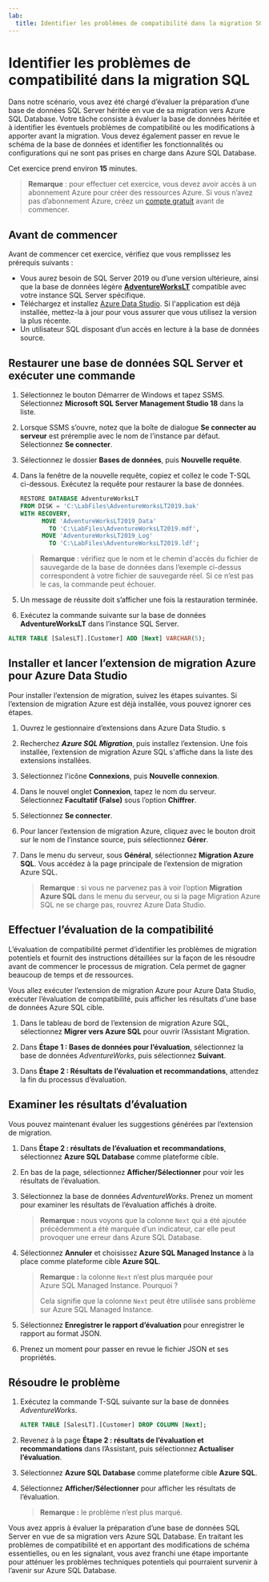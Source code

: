 ```yaml
---
lab:
  title: Identifier les problèmes de compatibilité dans la migration SQL
---
```


# Identifier les problèmes de compatibilité dans la migration SQL

Dans notre scénario, vous avez été chargé d’évaluer la préparation d’une base de données SQL Server héritée en vue de sa migration vers Azure SQL Database. Votre tâche consiste à évaluer la base de données héritée et à identifier les éventuels problèmes de compatibilité ou les modifications à apporter avant la migration. Vous devez également passer en revue le schéma de la base de données et identifier les fonctionnalités ou configurations qui ne sont pas prises en charge dans Azure SQL Database.

Cet exercice prend environ **15** minutes.

> **Remarque** : pour effectuer cet exercice, vous devez avoir accès à un abonnement Azure pour créer des ressources Azure. Si vous n’avez pas d’abonnement Azure, créez un [compte gratuit](https://azure.microsoft.com/free/?azure-portal=true) avant de commencer.

## Avant de commencer

Avant de commencer cet exercice, vérifiez que vous remplissez les prérequis suivants :

- Vous aurez besoin de SQL Server 2019 ou d’une version ultérieure, ainsi que la base de données légère [**AdventureWorksLT**](https://learn.microsoft.com/en-us/sql/samples/adventureworks-install-configure?view=sql-server-ver16&tabs=ssms) compatible avec votre instance SQL Server spécifique.
- Téléchargez et installez [Azure Data Studio](https://learn.microsoft.com/sql/azure-data-studio/download-azure-data-studio). Si l'application est déjà installée, mettez-la à jour pour vous assurer que vous utilisez la version la plus récente.
- Un utilisateur SQL disposant d’un accès en lecture à la base de données source.

## Restaurer une base de données SQL Server et exécuter une commande

1. Sélectionnez le bouton Démarrer de Windows et tapez SSMS. Sélectionnez **Microsoft SQL Server Management Studio 18** dans la liste.  

1. Lorsque SSMS s’ouvre, notez que la boîte de dialogue **Se connecter au serveur** est préremplie avec le nom de l’instance par défaut. Sélectionnez **Se connecter**.

1. Sélectionnez le dossier **Bases de données**, puis **Nouvelle requête**.

1. Dans la fenêtre de la nouvelle requête, copiez et collez le code T-SQL ci-dessous. Exécutez la requête pour restaurer la base de données.

    ```sql
    RESTORE DATABASE AdventureWorksLT
    FROM DISK = 'C:\LabFiles\AdventureWorksLT2019.bak'
    WITH RECOVERY,
          MOVE 'AdventureWorksLT2019_Data' 
            TO 'C:\LabFiles\AdventureWorksLT2019.mdf',
          MOVE 'AdventureWorksLT2019_Log'
            TO 'C:\LabFiles\AdventureWorksLT2019.ldf';
    ```

    > **Remarque** : vérifiez que le nom et le chemin d'accès du fichier de sauvegarde de la base de données dans l’exemple ci-dessus correspondent à votre fichier de sauvegarde réel. Si ce n’est pas le cas, la commande peut échouer.

1. Un message de réussite doit s’afficher une fois la restauration terminée.

1. Exécutez la commande suivante sur la base de données **AdventureWorksLT** dans l’instance SQL Server.

```sql
ALTER TABLE [SalesLT].[Customer] ADD [Next] VARCHAR(5);
```

## Installer et lancer l’extension de migration Azure pour Azure Data Studio

Pour installer l’extension de migration, suivez les étapes suivantes. Si l’extension de migration Azure est déjà installée, vous pouvez ignorer ces étapes.

1. Ouvrez le gestionnaire d’extensions dans Azure Data Studio. s

1. Recherchez ***Azure SQL Migration***, puis installez l’extension. Une fois installée, l’extension de migration Azure SQL s'affiche dans la liste des extensions installées.

1. Sélectionnez l'icône **Connexions**, puis **Nouvelle connexion**. 

1. Dans le nouvel onglet **Connexion**, tapez le nom du serveur. Sélectionnez **Facultatif (False)** sous l’option **Chiffrer**.

1. Sélectionnez **Se connecter**. 

1. Pour lancer l’extension de migration Azure, cliquez avec le bouton droit sur le nom de l’instance source, puis sélectionnez **Gérer**. 

1. Dans le menu du serveur, sous **Général**, sélectionnez **Migration Azure SQL**. Vous accédez à la page principale de l’extension de migration Azure SQL.

    > **Remarque** : si vous ne parvenez pas à voir l’option **Migration Azure SQL** dans le menu du serveur, ou si la page Migration Azure SQL ne se charge pas, rouvrez Azure Data Studio.

## Effectuer l’évaluation de la compatibilité

L’évaluation de compatibilité permet d’identifier les problèmes de migration potentiels et fournit des instructions détaillées sur la façon de les résoudre avant de commencer le processus de migration. Cela permet de gagner beaucoup de temps et de ressources. 

Vous allez exécuter l’extension de migration Azure pour Azure Data Studio, exécuter l’évaluation de compatibilité, puis afficher les résultats d'une base de données Azure SQL cible.

1. Dans le tableau de bord de l’extension de migration Azure SQL, sélectionnez **Migrer vers Azure SQL** pour ouvrir l’Assistant Migration.

1. Dans **Étape 1 : Bases de données pour l’évaluation**, sélectionnez la base de données *AdventureWorks*, puis sélectionnez **Suivant**.

1. Dans **Étape 2 : Résultats de l’évaluation et recommandations**, attendez la fin du processus d’évaluation.

## Examiner les résultats d’évaluation

Vous pouvez maintenant évaluer les suggestions générées par l’extension de migration.

1. Dans **Étape 2 : résultats de l’évaluation et recommandations**, sélectionnez **Azure SQL Database** comme plateforme cible.

1. En bas de la page, sélectionnez **Afficher/Sélectionner** pour voir les résultats de l’évaluation. 

1. Sélectionnez la base de données *AdventureWorks*. Prenez un moment pour examiner les résultats de l’évaluation affichés à droite.
    
    > **Remarque :** nous voyons que la colonne `Next` qui a été ajoutée précédemment a été marquée d’un indicateur, car elle peut provoquer une erreur dans Azure SQL Database.

1. Sélectionnez **Annuler** et choisissez **Azure SQL Managed Instance** à la place comme plateforme cible **Azure SQL**.
    
    > **Remarque :** la colonne `Next` n’est plus marquée pour Azure SQL Managed Instance. Pourquoi ? 
    >
    >Cela signifie que la colonne `Next` peut être utilisée sans problème sur Azure SQL Managed Instance.

1. Sélectionnez **Enregistrer le rapport d’évaluation** pour enregistrer le rapport au format JSON.

1. Prenez un moment pour passer en revue le fichier JSON et ses propriétés.

## Résoudre le problème

1. Exécutez la commande T-SQL suivante sur la base de données *AdventureWorks*.

    ```sql
    ALTER TABLE [SalesLT].[Customer] DROP COLUMN [Next];
    ```

1. Revenez à la page **Étape 2 : résultats de l’évaluation et recommandations** dans l’Assistant, puis sélectionnez **Actualiser l’évaluation**.

1. Sélectionnez **Azure SQL Database** comme plateforme cible **Azure SQL**.

1. Sélectionnez **Afficher/Sélectionner** pour afficher les résultats de l’évaluation.

    > **Remarque :** le problème n’est plus marqué.

Vous avez appris à évaluer la préparation d’une base de données SQL Server en vue de sa migration vers Azure SQL Database. En traitant les problèmes de compatibilité et en apportant des modifications de schéma essentielles, ou en les signalant, vous avez franchi une étape importante pour atténuer les problèmes techniques potentiels qui pourraient survenir à l’avenir sur Azure SQL Database.
